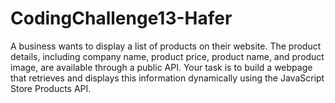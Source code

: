 # CodingChallenge13-Hafer
A business wants to display a list of products on their website. The product details, including company name, product price, product name, and product image, are available through a public API. Your task is to build a webpage that retrieves and displays this information dynamically using the JavaScript Store Products API.
